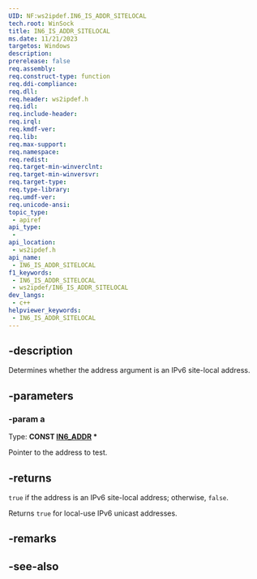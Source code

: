 ```yaml
---
UID: NF:ws2ipdef.IN6_IS_ADDR_SITELOCAL
tech.root: WinSock
title: IN6_IS_ADDR_SITELOCAL
ms.date: 11/21/2023
targetos: Windows
description: 
prerelease: false
req.assembly: 
req.construct-type: function
req.ddi-compliance: 
req.dll: 
req.header: ws2ipdef.h
req.idl: 
req.include-header: 
req.irql: 
req.kmdf-ver: 
req.lib: 
req.max-support: 
req.namespace: 
req.redist: 
req.target-min-winverclnt: 
req.target-min-winversvr: 
req.target-type: 
req.type-library: 
req.umdf-ver: 
req.unicode-ansi: 
topic_type:
 - apiref
api_type:
 - 
api_location:
 - ws2ipdef.h
api_name:
 - IN6_IS_ADDR_SITELOCAL
f1_keywords:
 - IN6_IS_ADDR_SITELOCAL
 - ws2ipdef/IN6_IS_ADDR_SITELOCAL
dev_langs:
 - c++
helpviewer_keywords:
 - IN6_IS_ADDR_SITELOCAL
---
```


## -description

Determines whether the address argument is an IPv6 site-local address.

## -parameters

### -param a

Type: **CONST [IN6_ADDR](/windows/win32/api/in6addr/ns-in6addr-in6_addr) \***

Pointer to the address to test.

## -returns

`true` if the address is an IPv6 site-local address; otherwise, `false`.

Returns `true` for local-use IPv6 unicast addresses.

## -remarks

## -see-also
